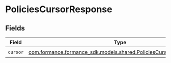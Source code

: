 # PoliciesCursorResponse


## Fields

| Field                                                                                                                       | Type                                                                                                                        | Required                                                                                                                    | Description                                                                                                                 |
| --------------------------------------------------------------------------------------------------------------------------- | --------------------------------------------------------------------------------------------------------------------------- | --------------------------------------------------------------------------------------------------------------------------- | --------------------------------------------------------------------------------------------------------------------------- |
| `cursor`                                                                                                                    | [com.formance.formance_sdk.models.shared.PoliciesCursorResponseCursor](../../models/shared/PoliciesCursorResponseCursor.md) | :heavy_check_mark:                                                                                                          | N/A                                                                                                                         |